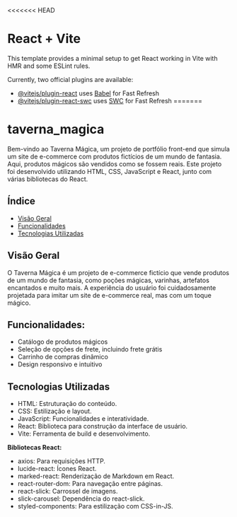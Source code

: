 <<<<<<< HEAD
# React + Vite

This template provides a minimal setup to get React working in Vite with HMR and some ESLint rules.

Currently, two official plugins are available:

- [@vitejs/plugin-react](https://github.com/vitejs/vite-plugin-react/blob/main/packages/plugin-react/README.md) uses [Babel](https://babeljs.io/) for Fast Refresh
- [@vitejs/plugin-react-swc](https://github.com/vitejs/vite-plugin-react-swc) uses [SWC](https://swc.rs/) for Fast Refresh
=======
# taverna_magica

Bem-vindo ao Taverna Mágica, um projeto de portfólio front-end que simula um site de e-commerce com produtos fictícios de um mundo de fantasia. Aqui, produtos mágicos são vendidos como se fossem reais. Este projeto foi desenvolvido utilizando HTML, CSS, JavaScript e React, junto com várias bibliotecas do React.

## Índice
- [Visão Geral](#visão-geral)
- [Funcionalidades](#funcionalidades)
- [Tecnologias Utilizadas](#tecnologias-utilizadas)

## Visão Geral
O Taverna Mágica é um projeto de e-commerce fictício que vende produtos de um mundo de fantasia, como poções mágicas, varinhas, artefatos encantados e muito mais. A experiência do usuário foi cuidadosamente projetada para imitar um site de e-commerce real, mas com um toque mágico.

## Funcionalidades:

* Catálogo de produtos mágicos
* Seleção de opções de frete, incluindo frete grátis
* Carrinho de compras dinâmico
* Design responsivo e intuitivo

## Tecnologias Utilizadas

* HTML: Estruturação do conteúdo.
* CSS: Estilização e layout.
* JavaScript: Funcionalidades e interatividade.
* React: Biblioteca para construção da interface de usuário.
* Vite: Ferramenta de build e desenvolvimento.

**Bibliotecas React:**

* axios: Para requisições HTTP.
* lucide-react: Ícones React.
* marked-react: Renderização de Markdown em React.
* react-router-dom: Para navegação entre páginas.
* react-slick: Carrossel de imagens.
* slick-carousel: Dependência do react-slick.
* styled-components: Para estilização com CSS-in-JS.
